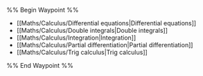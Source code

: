 %% Begin Waypoint %%
- [[Maths/Calculus/Differential equations|Differential equations]]
- [[Maths/Calculus/Double integrals|Double integrals]]
- [[Maths/Calculus/Integration|Integration]]
- [[Maths/Calculus/Partial differentiation|Partial differentiation]]
- [[Maths/Calculus/Trig calculus|Trig calculus]]

%% End Waypoint %%